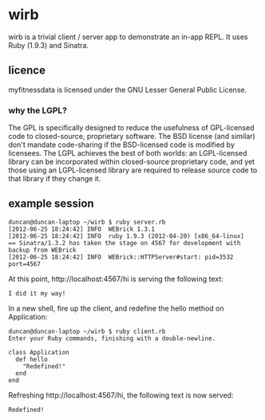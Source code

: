 wirb
====
wirb is a trivial client / server app to demonstrate an in-app REPL.  It uses Ruby (1.9.3) and Sinatra.

licence
-------
myfitnessdata is licensed under the GNU Lesser General Public License.

### why the LGPL?
The GPL is specifically designed to reduce the usefulness of GPL-licensed code to closed-source, proprietary software. The BSD license (and similar) don't mandate code-sharing if the BSD-licensed code is modified by licensees. The LGPL achieves the best of both worlds: an LGPL-licensed library can be incorporated within closed-source proprietary code, and yet those using an LGPL-licensed library are required to release source code to that library if they change it.

example session
---------------

    duncan@duncan-laptop ~/wirb $ ruby server.rb 
    [2012-06-25 18:24:42] INFO  WEBrick 1.3.1
    [2012-06-25 18:24:42] INFO  ruby 1.9.3 (2012-04-20) [x86_64-linux]
    == Sinatra/1.3.2 has taken the stage on 4567 for development with backup from WEBrick
    [2012-06-25 18:24:42] INFO  WEBrick::HTTPServer#start: pid=3532 port=4567

At this point, http://localhost:4567/hi is serving the following text:

    I did it my way!

In a new shell, fire up the client, and redefine the hello method on Application:

    duncan@duncan-laptop ~/wirb $ ruby client.rb
    Enter your Ruby commands, finishing with a double-newline.
     
    class Application
      def hello
        "Redefined!"
      end
    end


Refreshing http://localhost:4567/hi, the following text is now served:

    Redefined!
